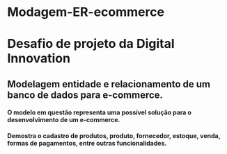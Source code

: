 # Modagem-ER-ecommerce
# Desafio de projeto da Digital Innovation
## Modelagem entidade e relacionamento de um banco de dados para e-commerce.
#### O modelo em questão representa uma possível solução para o desenvolvimento de um e-commerce.
#### Demostra o cadastro de produtos, produto, fornecedor, estoque, venda, formas de pagamentos, entre outras funcionalidades.

